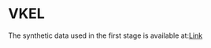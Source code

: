 # VKEL
The synthetic data used in the first stage is available at:[Link](https://drive.google.com/drive/folders/110kxZjD8AY8jyq_ba_0Pg7IM0DryVrPJ?usp=drive_link)

